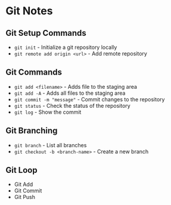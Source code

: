 # Git Notes

## Git Setup Commands
- `git init` - Initialize a git repository locally
- `git remote add origin <url>` - Add  remote repository

## Git Commands
- `git add <filename>` - Adds file to the staging area
- `git add -A` - Adds all files to the staging area
- `git commit -m "message"` - Commit changes to the repository
- `git status` - Check the status of the repository
- `git log` - Show the commit

## Git Branching
- `git branch` - List all branches
- `git checkout -b <branch-name>` - Create a new branch

## Git Loop
* Git Add
* Git Commit
* Git Push